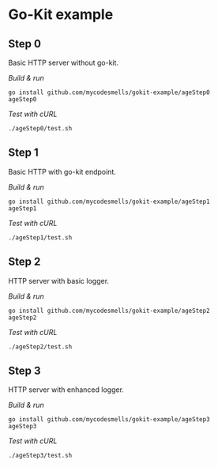 # Go-Kit example

## Step 0

Basic HTTP server without go-kit.

*Build & run*

    go install github.com/mycodesmells/gokit-example/ageStep0
    ageStep0

*Test with cURL*

    ./ageStep0/test.sh

## Step 1

Basic HTTP with go-kit endpoint.

*Build & run*

    go install github.com/mycodesmells/gokit-example/ageStep1
    ageStep1

*Test with cURL*

    ./ageStep1/test.sh

## Step 2

HTTP server with basic logger.

*Build & run*

    go install github.com/mycodesmells/gokit-example/ageStep2
    ageStep2

*Test with cURL*

    ./ageStep2/test.sh

## Step 3

HTTP server with enhanced logger.

*Build & run*

    go install github.com/mycodesmells/gokit-example/ageStep3
    ageStep3

*Test with cURL*

    ./ageStep3/test.sh
